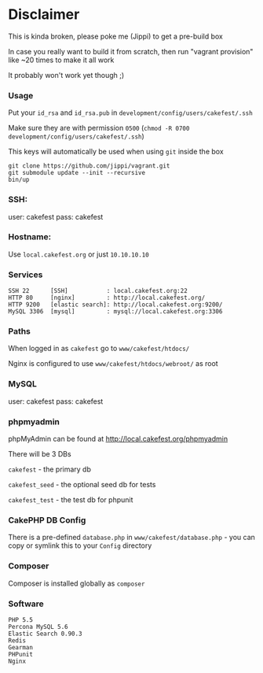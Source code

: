 # Disclaimer

This is kinda broken, please poke me (Jippi) to get a pre-build box

In case you really want to build it from scratch, then run "vagrant provision" like ~20 times to make it all work

It probably won't work yet though ;)

### Usage

Put your `id_rsa` and `id_rsa.pub` in `development/config/users/cakefest/.ssh`

Make sure they are with permission `0500` (`chmod -R 0700 development/config/users/cakefest/.ssh`)

This keys will automatically be used when using `git` inside the box

```
git clone https://github.com/jippi/vagrant.git
git submodule update --init --recursive
bin/up
```

### SSH:

user: cakefest
pass: cakefest

### Hostname:

Use `local.cakefest.org` or just `10.10.10.10`

### Services

```
SSH 22      [SSH]           : local.cakefest.org:22
HTTP 80     [nginx]         : http://local.cakefest.org/
HTTP 9200   [elastic search]: http://local.cakefest.org:9200/
MySQL 3306  [mysql]         : mysql://local.cakefest.org:3306
```

### Paths

When logged in as `cakefest` go to `www/cakefest/htdocs/`

Nginx is configured to use `www/cakefest/htdocs/webroot/` as root

### MySQL

user: cakefest
pass: cakefest

### phpmyadmin

phpMyAdmin can be found at http://local.cakefest.org/phpmyadmin

There will be 3 DBs

`cakefest` - the primary db

`cakefest_seed` - the optional seed db for tests

`cakefest_test` - the test db for phpunit

### CakePHP DB Config

There is a pre-defined `database.php` in `www/cakefest/database.php` - you can copy or symlink this to your `Config` directory

### Composer

Composer is installed globally as `composer`

### Software

```
PHP 5.5
Percona MySQL 5.6
Elastic Search 0.90.3
Redis
Gearman
PHPunit
Nginx
```
